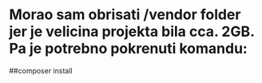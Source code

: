 # Morao sam obrisati /vendor folder jer je velicina projekta bila cca. 2GB. Pa je potrebno pokrenuti komandu:
##composer install
